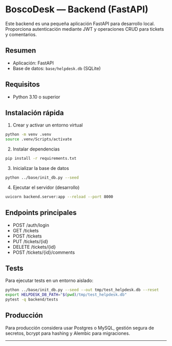 # BoscoDesk — Backend (FastAPI)

Este backend es una pequeña aplicación FastAPI para desarrollo local.
Proporciona autenticación mediante JWT y operaciones CRUD para tickets y
comentarios.

## Resumen

- Aplicación: FastAPI
- Base de datos: `base/helpdesk.db` (SQLite)

## Requisitos

- Python 3.10 o superior

## Instalación rápida

1. Crear y activar un entorno virtual

```bash
python -m venv .venv
source .venv/Scripts/activate
```

2. Instalar dependencias

```bash
pip install -r requirements.txt
```

3. Inicializar la base de datos

```bash
python ../base/init_db.py --seed
```

4. Ejecutar el servidor (desarrollo)

```bash
uvicorn backend.server:app --reload --port 8000
```

## Endpoints principales

- POST /auth/login
- GET /tickets
- POST /tickets
- PUT /tickets/{id}
- DELETE /tickets/{id}
- POST /tickets/{id}/comments

## Tests

Para ejecutar tests en un entorno aislado:

```bash
python ../base/init_db.py --seed --out tmp/test_helpdesk.db --reset
export HELPDESK_DB_PATH="$(pwd)/tmp/test_helpdesk.db"
pytest -q backend/tests
```

## Producción

Para producción considera usar Postgres o MySQL, gestión segura de secretos,
bcrypt para hashing y Alembic para migraciones.

---
